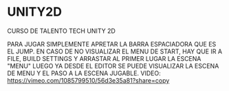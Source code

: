 # UNITY2D
CURSO DE TALENTO TECH UNITY 2D

PARA JUGAR SIMPLEMENTE APRETAR LA BARRA ESPACIADORA QUE ES EL JUMP.
EN CASO DE NO VISUALIZAR EL MENU DE START, HAY QUE IR A FILE, BUILD SETTINGS Y ARRASTAR AL PRIMER LUGAR LA ESCENA "MENU"
LUEGO YA DESDE EL EDITOR SE PUEDE VISUALIZAR LA ESCENA DE MENU Y EL PASO A LA ESCENA JUGABLE.
VIDEO:
https://vimeo.com/1085799510/56d3e35a81?share=copy

